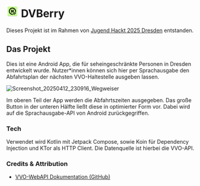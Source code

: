 # <img src="https://raw.githubusercontent.com/Julius-Babies/JH_DVBerry/refs/heads/main/app/src/main/res/mipmap-xxhdpi/ic_launcher.webp" width="32px" height="32px" alt=""> DVBerry
Dieses Projekt ist im Rahmen von [Jugend Hackt 2025 Dresden](https://jugendhackt.org/events/dresden/) entstanden.

## Das Projekt
Dies ist eine Android App, die für seheingeschränkte Personen in Dresden entwickelt wurde. Nutzer*innen können sich hier per Sprachausgabe den Abfahrtsplan der nächsten VVO-Haltestelle ausgeben lassen.

![Screenshot_20250412_230916_Wegweiser](https://github.com/user-attachments/assets/4b1b8520-273e-41f2-9fb7-7b31d815fbbf)

Im oberen Teil der App werden die Abfahrtszeiten ausgegeben. Das große Button in der unteren Hälfte ließt diese in optimierter Form vor. Dabei wird auf die Sprachausgabe-API von Android zurückgegriffen.

### Tech
Verwendet wird Kotlin mit Jetpack Compose, sowie Koin für Dependency Injection und KTor als HTTP Client. Die Datenquelle ist hierbei die VVO-API.

### Credits & Attribution
- [VVO-WebAPI Dokumentation (GitHub)](https://github.com/kiliankoe/vvo/blob/main/documentation/webapi.md)
